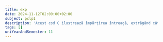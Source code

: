 ```yaml
---
title: exp
date: 2024-11-12T02:00:00+02:00
subject: pclp1
description: 'Acest cod C ilustrează împărțirea întreagă, extrăgând câtul și restul separat. Utilizează funcția `div()` din `stdlib.h` și tipul `div_t` pentru a stoca rezultatele (cât și rest) într-o structură, fundamentală în aritmetica modulară.'
tags: []
uniYearAndSemester: 11
---
```


